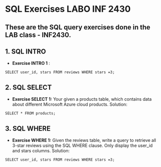 # SQL Exercises LABO INF 2430
 These are the SQL query exercises done in the LAB class - INF2430.
 ---
 ## **1. SQL INTRO**
 - **Exercise INTRO 1** :
 ```
 SELECT user_id, stars FROM reviews WHERE stars =3;
 ```
 ## **2. SQL SELECT**
  - **Exercise SELECT 1:**
   Your given a products table, which contains data about different Microsoft Azure cloud products.
   Solution:
  ```
  SELECT * FROM products;
  ```
 ## **3. SQL WHERE**
  - **Exercise WHERE 1:**
  Given the reviews table, write a query to retrieve all 3-star reviews using the SQL WHERE clause. Only display the user_id and stars columns. 
  Solution:
  ```
  SELECT user_id, stars FROM reviews WHERE stars =3;
  ```
 
   
